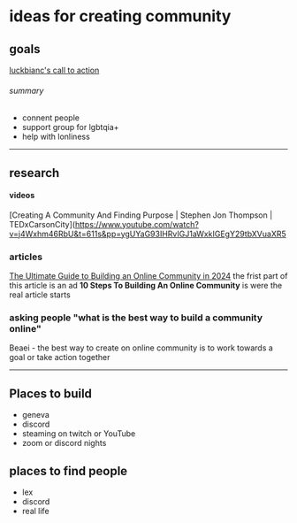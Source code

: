 # ideas for creating community

## goals
[luckbianc's call to action](https://www.tiktok.com/@luckbianc/video/7343385053038136619?is_from_webapp=1&sender_device=pc&web_id=7339202824513570350)

###### *summary*
- connent people
- support group for lgbtqia+
- help with lonliness


---

## research

#### videos
[Creating A Community And Finding Purpose | Stephen Jon Thompson | TEDxCarsonCity](https://www.youtube.com/watch?v=j4Wxhm46RbU&t=611s&pp=ygUYaG93IHRvIGJ1aWxkIGEgY29tbXVuaXR5 

### articles
[The Ultimate Guide to Building an Online Community in 2024](https://www.mightynetworks.com/resources/how-to-build-an-online-community) the frist part of this article is an ad **10 Steps To Building An Online Community** is were the real article starts


### asking people "what is the best way to build a community online"
Beaei - the best way to create on online community is to work towards a goal or take action together


---

## Places to build 
- geneva
- discord
- steaming on twitch or YouTube
- zoom or discord nights 



## places to find people
- lex
- discord 
- real life